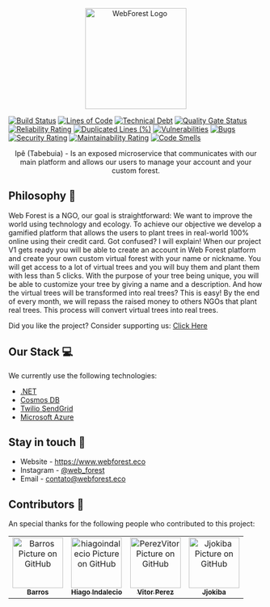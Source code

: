 <p align="center">
  <a href="https://www.webforest.eco/" target="blank"><img src="https://www.webforest.eco/images/logo.svg" width="200" alt="WebForest Logo" /></a>
</p>

[![Build Status](https://dev.azure.com/web-forest/Web%20Forest/_apis/build/status/Web%20Forest%20-%20Ip%C3%AA%20-%20DEV?branchName=develop)](https://dev.azure.com/web-forest/Web%20Forest/_build/latest?definitionId=6&branchName=develop)
[![Lines of Code](https://sonarcloud.io/api/project_badges/measure?project=the-web-forest_Ipe&metric=ncloc)](https://sonarcloud.io/summary/new_code?id=the-web-forest_Ipe)
[![Technical Debt](https://sonarcloud.io/api/project_badges/measure?project=the-web-forest_Ipe&metric=sqale_index)](https://sonarcloud.io/summary/new_code?id=the-web-forest_Ipe)
[![Quality Gate Status](https://sonarcloud.io/api/project_badges/measure?project=the-web-forest_Ipe&metric=alert_status)](https://sonarcloud.io/summary/new_code?id=the-web-forest_Ipe)
[![Reliability Rating](https://sonarcloud.io/api/project_badges/measure?project=the-web-forest_Ipe&metric=reliability_rating)](https://sonarcloud.io/summary/new_code?id=the-web-forest_Ipe)
[![Duplicated Lines (%)](https://sonarcloud.io/api/project_badges/measure?project=the-web-forest_Ipe&metric=duplicated_lines_density)](https://sonarcloud.io/summary/new_code?id=the-web-forest_Ipe)
[![Vulnerabilities](https://sonarcloud.io/api/project_badges/measure?project=the-web-forest_Ipe&metric=vulnerabilities)](https://sonarcloud.io/summary/new_code?id=the-web-forest_Ipe)
[![Bugs](https://sonarcloud.io/api/project_badges/measure?project=the-web-forest_Ipe&metric=bugs)](https://sonarcloud.io/summary/new_code?id=the-web-forest_Ipe)
[![Security Rating](https://sonarcloud.io/api/project_badges/measure?project=the-web-forest_Ipe&metric=security_rating)](https://sonarcloud.io/summary/new_code?id=the-web-forest_Ipe)
[![Maintainability Rating](https://sonarcloud.io/api/project_badges/measure?project=the-web-forest_Ipe&metric=sqale_rating)](https://sonarcloud.io/summary/new_code?id=the-web-forest_Ipe)
[![Code Smells](https://sonarcloud.io/api/project_badges/measure?project=the-web-forest_Ipe&metric=code_smells)](https://sonarcloud.io/summary/new_code?id=the-web-forest_Ipe)

  <p align="center">Ipê (Tabebuia) - Is an exposed microservice that communicates with our main platform and allows our users to manage your account and your custom forest.</p>
  
## Philosophy 🌳
Web Forest is a NGO, our goal is straightforward: We want to improve the world using technology and ecology.
To achieve our objective we develop a gamified platform that allows the users to plant trees in real-world 100% online using their credit card. Got confused? I will explain! 
When our project V1 gets ready you will be able to create an account in Web Forest platform and create your own custom virtual forest with your name or nickname.
You will get access to a lot of virtual trees and you will buy them and plant them with less than 5 clicks. With the purpose of your tree being unique, you will be able to customize your tree by giving a name and a description.
And how the virtual trees will be transformed into real trees? This is easy! By the end of every month, we will repass the raised money to others NGOs that plant real trees. This process will convert virtual trees into real trees. 

Did you like the project? Consider supporting us: [Click Here](http://apoie.webforest.eco)

## Our Stack 💻

We currently use the following technologies: 

- [.NET](https://dotnet.microsoft.com/en-us/learn/dotnet/what-is-dotnet)
- [Cosmos DB](https://azure.microsoft.com/pt-br/free/cosmos-db/search/?&ef_id=Cj0KCQjwkruVBhCHARIsACVIiOwtPRiQr3cYA3RBv2FgUn4GP419EUL0b1ZpPCkgyHRNIeq4VMoC8sUaAkpfEALw_wcB:G:s&OCID=AID2200154_SEM_Cj0KCQjwkruVBhCHARIsACVIiOwtPRiQr3cYA3RBv2FgUn4GP419EUL0b1ZpPCkgyHRNIeq4VMoC8sUaAkpfEALw_wcB:G:s&gclid=Cj0KCQjwkruVBhCHARIsACVIiOwtPRiQr3cYA3RBv2FgUn4GP419EUL0b1ZpPCkgyHRNIeq4VMoC8sUaAkpfEALw_wcB)
- [Twilio SendGrid](https://www.twilio.com/pt-br/sendgrid/email-api)
- [Microsoft Azure](https://azure.microsoft.com/pt-br/)

## Stay in touch 📧
- Website - https://www.webforest.eco
- Instagram - [@web_forest](https://www.instagram.com/web_forest/)
- Email - [contato@webforest.eco](mailto:contato@webforest.eco)

## Contributors 🤝

An special thanks for the following people who contributed to this project:
<table>
  <tr>
    <td align="center">
      <a href="https://github.com/Barros42">
        <img src="https://avatars.githubusercontent.com/u/34094891?v=4" width="100px;" alt="Barros Picture on GitHub"/><br>
        <sub>
          <b>Barros</b>
        </sub>
      </a>
    </td>
    <td align="center">
      <a href="https://github.com/hiagoindalecio">
        <img src="https://avatars.githubusercontent.com/u/60201082?v=4" width="100px;" alt="hiagoindalecio Picture on GitHub"/><br>
        <sub>
          <b>Hiago Indalecio</b>
        </sub>
      </a>
    </td>
    <td align="center">
      <a href="https://github.com/PerezVitor">
        <img src="https://avatars.githubusercontent.com/u/45863298?v=4" width="100px;" alt="PerezVitor Picture on GitHub"/><br>
        <sub>
          <b>Vitor Perez</b>
        </sub>
      </a>
    </td>
    <td align="center">
      <a href="https://github.com/Jjokiba">
        <img src="https://avatars.githubusercontent.com/u/53917449?v=4" width="100px;" alt="Jjokiba Picture on GitHub"/><br>
        <sub>
          <b>Jjokiba</b>
        </sub>
      </a>
    </td>
  </tr>
</table>
